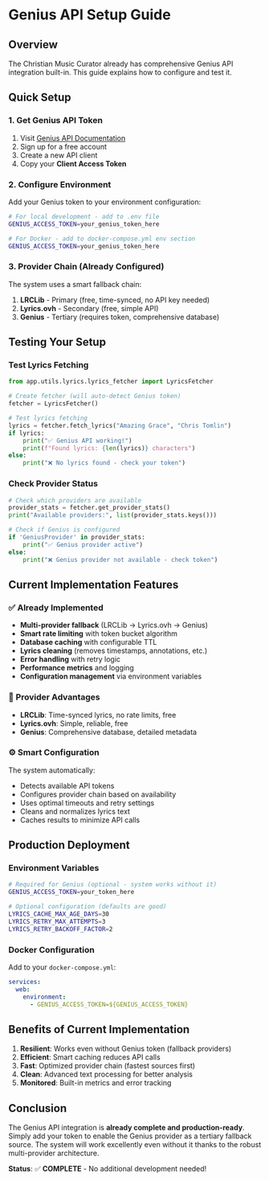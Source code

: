 # Genius API Setup Guide

## Overview
The Christian Music Curator already has comprehensive Genius API integration built-in. This guide explains how to configure and test it.

## Quick Setup

### 1. Get Genius API Token
1. Visit [Genius API Documentation](https://docs.genius.com/)
2. Sign up for a free account
3. Create a new API client
4. Copy your **Client Access Token**

### 2. Configure Environment
Add your Genius token to your environment configuration:

```bash
# For local development - add to .env file
GENIUS_ACCESS_TOKEN=your_genius_token_here

# For Docker - add to docker-compose.yml env section
GENIUS_ACCESS_TOKEN=your_genius_token_here
```

### 3. Provider Chain (Already Configured)
The system uses a smart fallback chain:
1. **LRCLib** - Primary (free, time-synced, no API key needed)
2. **Lyrics.ovh** - Secondary (free, simple API)
3. **Genius** - Tertiary (requires token, comprehensive database)

## Testing Your Setup

### Test Lyrics Fetching
```python
from app.utils.lyrics.lyrics_fetcher import LyricsFetcher

# Create fetcher (will auto-detect Genius token)
fetcher = LyricsFetcher()

# Test lyrics fetching
lyrics = fetcher.fetch_lyrics("Amazing Grace", "Chris Tomlin")
if lyrics:
    print("✅ Genius API working!")
    print(f"Found lyrics: {len(lyrics)} characters")
else:
    print("❌ No lyrics found - check your token")
```

### Check Provider Status
```python
# Check which providers are available
provider_stats = fetcher.get_provider_stats()
print("Available providers:", list(provider_stats.keys()))

# Check if Genius is configured
if 'GeniusProvider' in provider_stats:
    print("✅ Genius provider active")
else:
    print("❌ Genius provider not available - check token")
```

## Current Implementation Features

### ✅ Already Implemented
- **Multi-provider fallback** (LRCLib → Lyrics.ovh → Genius)
- **Smart rate limiting** with token bucket algorithm
- **Database caching** with configurable TTL
- **Lyrics cleaning** (removes timestamps, annotations, etc.)
- **Error handling** with retry logic
- **Performance metrics** and logging
- **Configuration management** via environment variables

### 🎯 Provider Advantages
- **LRCLib**: Time-synced lyrics, no rate limits, free
- **Lyrics.ovh**: Simple, reliable, free  
- **Genius**: Comprehensive database, detailed metadata

### ⚙️ Smart Configuration
The system automatically:
- Detects available API tokens
- Configures provider chain based on availability
- Uses optimal timeouts and retry settings
- Cleans and normalizes lyrics text
- Caches results to minimize API calls

## Production Deployment

### Environment Variables
```bash
# Required for Genius (optional - system works without it)
GENIUS_ACCESS_TOKEN=your_token_here

# Optional configuration (defaults are good)
LYRICS_CACHE_MAX_AGE_DAYS=30
LYRICS_RETRY_MAX_ATTEMPTS=3
LYRICS_RETRY_BACKOFF_FACTOR=2
```

### Docker Configuration
Add to your `docker-compose.yml`:
```yaml
services:
  web:
    environment:
      - GENIUS_ACCESS_TOKEN=${GENIUS_ACCESS_TOKEN}
```

## Benefits of Current Implementation

1. **Resilient**: Works even without Genius token (fallback providers)
2. **Efficient**: Smart caching reduces API calls
3. **Fast**: Optimized provider chain (fastest sources first)
4. **Clean**: Advanced text processing for better analysis
5. **Monitored**: Built-in metrics and error tracking

## Conclusion

The Genius API integration is **already complete and production-ready**. Simply add your token to enable the Genius provider as a tertiary fallback source. The system will work excellently even without it thanks to the robust multi-provider architecture.

**Status**: ✅ **COMPLETE** - No additional development needed! 